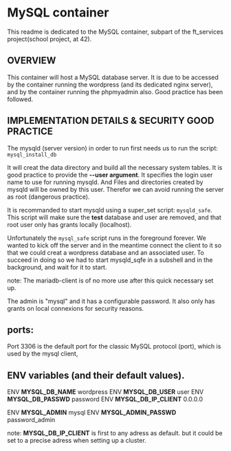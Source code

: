 # MySQL container

This readme is dedicated to the MySQL container, subpart of the ft_services
project(school project, at 42).

## OVERVIEW

This container will host a MySQL database server. It is due to be accessed by
the container running the wordpress (and its dedicated nginx server), and by
the container running the phpmyadmin also.
Good practice has been followed.

## IMPLEMENTATION DETAILS & SECURITY GOOD PRACTICE

The mysqld (server version) in order to run first needs us to run the script:
```mysql_install_db```

It will creat the data directory and build all the necessary system tables.
It is good practice to provide the **--user argument**. It specifies the login
user name to use for running mysqld. And Files and directories created by
mysqld will be owned by this user. Therefor we can avoid running the server as
root (dangerous practice).

It is recommanded to start mysqld using a super_set script: `mysqld_safe`.
This script will make sure the **test** database and user are removed, and that
root user only has grants locally (localhost).

Unfortunately the `mysql_safe` script runs in the foreground forever.
We wanted to kick off the server and in the meantime connect the client to it
so that we could creat a wordpress database and an associated user.
To succeed in doing so we had to start mysqld_sqfe in a subshell and in the
background, and wait for it to start.

note: The mariadb-client is of no more use after this quick necessary set up.

The admin is "mysql" and it has a configurable password.
It also only has grants on local connexions for security reasons.

## ports:

Port 3306 is the default port for the classic MySQL protocol (port), which is
used by the mysql client,

## ENV variables (and their default values).

ENV __MYSQL_DB_NAME__ wordpress
ENV __MYSQL_DB_USER__ user
ENV __MYSQL_DB_PASSWD__ password
ENV __MYSQL_DB_IP_CLIENT__ 0.0.0.0

ENV __MYSQL_ADMIN__ mysql
ENV __MYSQL_ADMIN_PASSWD__ password_admin

note: __MYSQL_DB_IP_CLIENT__ is first to any adress as default. but it could be
set to a precise adress when setting up a cluster.
